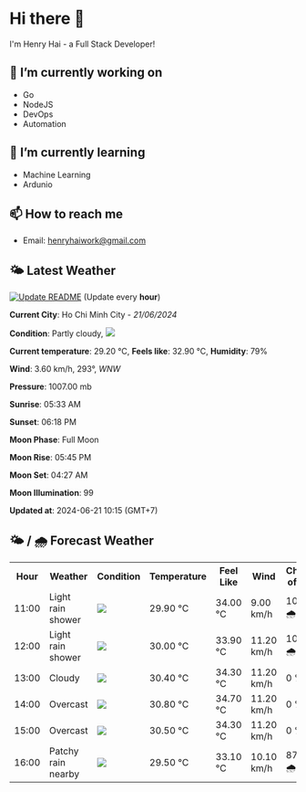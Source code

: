 # Hi there 👋

I'm Henry Hai - a Full Stack Developer!

## 🔭 I’m currently working on

- Go
- NodeJS
- DevOps
- Automation

## 🌱 I’m currently learning

- Machine Learning
- Ardunio

## 📫 How to reach me

- Email: <henryhaiwork@gmail.com>

## 🌤️ Latest Weather
[![Update README](https://github.com/henry0hai/henry0hai/actions/workflows/udpateReadme.yml/badge.svg)](https://github.com/henry0hai/henry0hai/actions/workflows/udpateReadme.yml)
(Update every **hour**)
<!-- CURRENT_WEATHER:START -->
**Current City**: Ho Chi Minh City - *21/06/2024*

**Condition**: Partly cloudy, <img src="https://cdn.weatherapi.com/weather/64x64/day/116.png"/>

**Current temperature**: 29.20 °C, **Feels like**: 32.90 °C, **Humidity**: 79%

**Wind**: 3.60 km/h, 293°, *WNW*

**Pressure**: 1007.00 mb

**Sunrise**: 05:33 AM

**Sunset**: 06:18 PM

**Moon Phase**: Full Moon

**Moon Rise**: 05:45 PM

**Moon Set**: 04:27 AM

**Moon Illumination**: 99

**Updated at**: 2024-06-21 10:15 (GMT+7)<!-- CURRENT_WEATHER:END -->

## 🌤️ / 🌧️ Forecast Weather
<!-- FORECAST_WEATHER:START -->
<table>
		<tr>
			<th>Hour</th>
			<th>Weather</th>
			<th>Condition</th>
			<th>Temperature</th>
			<th>Feel Like</th>
			<th>Wind</th>
			<th>Chance of Rain</th>
		</tr>
				<tr>
					<td>11:00</td>
					<td>Light rain shower</td>
					<td><img src='https://cdn.weatherapi.com/weather/64x64/day/353.png'/></td>
					<td>29.90 °C</td>
					<td>34.00 °C</td>
					<td>9.00 km/h</td>
					<td>100 % 🌧️</td>
				</tr>
				<tr>
					<td>12:00</td>
					<td>Light rain shower</td>
					<td><img src='https://cdn.weatherapi.com/weather/64x64/day/353.png'/></td>
					<td>30.00 °C</td>
					<td>33.90 °C</td>
					<td>11.20 km/h</td>
					<td>100 % 🌧️</td>
				</tr>
				<tr>
					<td>13:00</td>
					<td>Cloudy </td>
					<td><img src='https://cdn.weatherapi.com/weather/64x64/day/119.png'/></td>
					<td>30.40 °C</td>
					<td>34.30 °C</td>
					<td>11.20 km/h</td>
					<td>0 %</td>
				</tr>
				<tr>
					<td>14:00</td>
					<td>Overcast </td>
					<td><img src='https://cdn.weatherapi.com/weather/64x64/day/122.png'/></td>
					<td>30.80 °C</td>
					<td>34.70 °C</td>
					<td>11.20 km/h</td>
					<td>0 %</td>
				</tr>
				<tr>
					<td>15:00</td>
					<td>Overcast </td>
					<td><img src='https://cdn.weatherapi.com/weather/64x64/day/122.png'/></td>
					<td>30.50 °C</td>
					<td>34.30 °C</td>
					<td>11.20 km/h</td>
					<td>0 %</td>
				</tr>
				<tr>
					<td>16:00</td>
					<td>Patchy rain nearby</td>
					<td><img src='https://cdn.weatherapi.com/weather/64x64/day/176.png'/></td>
					<td>29.50 °C</td>
					<td>33.10 °C</td>
					<td>10.10 km/h</td>
					<td>87 % 🌧️</td>
				</tr>
</table>
<!-- FORECAST_WEATHER:END -->
